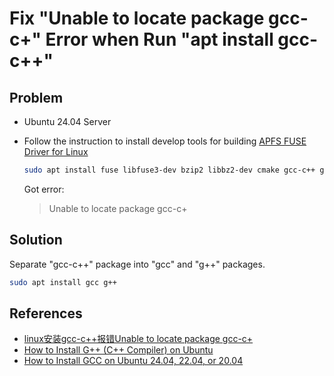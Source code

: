 # Fix "Unable to locate package gcc-c+" Error when Run "apt install gcc-c++"

## Problem
* Ubuntu 24.04 Server
* Follow the instruction to install develop tools for building [APFS FUSE Driver for Linux](https://github.com/northbright/apfs-fuse)
  ```bash
  sudo apt install fuse libfuse3-dev bzip2 libbz2-dev cmake gcc-c++ git libattr1-dev zlib1g-dev
  ```

  Got error:

  > Unable to locate package gcc-c+

## Solution
Separate "gcc-c++" package into "gcc" and "g++" packages.

```bash
sudo apt install gcc g++
```

## References
* [linux安装gcc-c++报错Unable to locate package gcc-c+](https://blog.csdn.net/changyana/article/details/123288128)
* [How to Install G++ (C++ Compiler) on Ubuntu](https://linuxconfig.org/how-to-install-g-the-c-compiler-on-ubuntu-20-04-lts-focal-fossa-linux)
* [How to Install GCC on Ubuntu 24.04, 22.04, or 20.04](https://linuxcapable.com/how-to-install-gcc-compiler-on-ubuntu-linux/)
